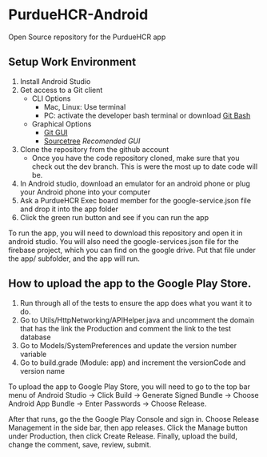# PurdueHCR-Android
Open Source repository for the PurdueHCR app


## Setup Work Environment

1. Install Android Studio
2. Get access to a Git client
    - CLI Options
        - Mac, Linux: Use terminal
        - PC: activate the developer bash terminal or download [Git Bash](https://git-scm.com/downloads)
    - Graphical Options
        - [Git GUI](https://git-scm.com/downloads/guis)
        - [Sourcetree](https://www.sourcetreeapp.com/) *Recomended GUI*
3. Clone the repository from the github account
    - Once you have the code repository cloned, make sure that you check out the dev branch. This is were the most up to date code will be.
4. In Android studio, download an emulator for an android phone or plug your Android phone into your computer
5. Ask a PurdueHCR Exec board member for the google-service.json file and drop it into the app folder
6. Click the green run button and see if you can run the app


To run the app, you will need to download this repository and open it in android studio. You will also need the google-services.json file for the firebase project, which you can find on the google drive. Put that file under the app/ subfolder, and the app will run.





## How to upload the app to the Google Play Store.

1. Run through all of the tests to ensure the app does what you want it to do.
2. Go to Utils/HttpNetworking/APIHelper.java and uncomment the domain that has the link the Production and comment the link to the test database
3. Go to Models/SystemPreferences and update the version number variable
4. Go to build.grade (Module: app) and increment the versionCode and version name

To upload the app to Google Play Store, you will need to go to the top bar menu of Android Studio -> Click Build -> Generate Signed Bundle -> Choose Android App Bundle -> Enter Passwords -> Choose Release.

After that runs, go the the Google Play Console and sign in. Choose Release Management in the side bar, then app releases. Click the Manage button under Production, then click Create Release.
Finally, upload the build, change the comment, save, review, submit.
